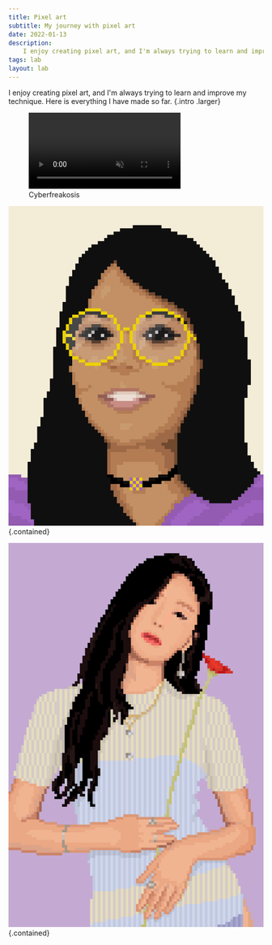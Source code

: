 ```yaml
---
title: Pixel art
subtitle: My journey with pixel art
date: 2022-01-13
description:
    I enjoy creating pixel art, and I'm always trying to learn and improve my technique. Here is everything I have made so far.
tags: lab
layout: lab
---
```


I enjoy creating pixel art, and I'm always trying to learn and improve my technique. Here is everything I have made so far. {.intro .larger}

<figure class="contained"><video autoplay muted loop>
<source type="video/mp4" src="assets/lab/pixelart/cyberfreakosis.mp4">
Your browser does not support playing HTML5 video. You can <a href="assets/lab/pixelart/cyberfreakosis.mp4" download="">download a copy of the video file</a> instead.
Here is a description of the content: Pixel artwork showing a man in a cyberpunk-style outfit in front of the red tail lights of a car with a futuristic city in the far background.
</video><figcaption>Cyberfreakosis</figcaption></figure>

![Pixel artwork of a woman wearing round yellow glasses and a choker, with a purple top.](assets/lab/pixelart/pixelgirl-kp.png '"Draw me like one of your pixelated girls"'){.contained}

![Pixel artwork of Seulgi from Red Velvet holding a red flower.](assets/lab/pixelart/seulgi.png "Seulgi from Red Velvet"){.contained}